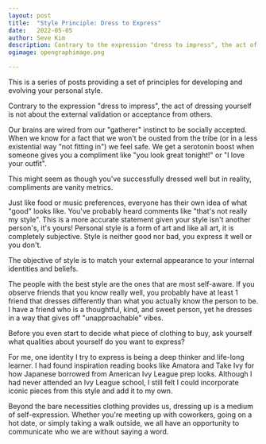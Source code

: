 ```yaml
---
layout: post
title:	"Style Principle: Dress to Express"
date:	2022-05-05
author:	Seve Kim
description: Contrary to the expression "dress to impress", the act of dressing yourself is not about the external validation or acceptance from others.
ogimage: opengraphimage.png

---
```


This is a series of posts providing a set of principles for developing and evolving your personal style.

Contrary to the expression "dress to impress", the act of dressing yourself is not about the external validation or acceptance from others.

Our brains are wired from our "gatherer" instinct to be socially accepted. When we know for a fact that we won't be ousted from the tribe (or in a less existential way "not fitting in") we feel safe. We get a serotonin boost when someone gives you a compliment like "you look great tonight!" or "I love your outfit".

This might seem as though you've successfully dressed well but in reality, compliments are vanity metrics.

Just like food or music preferences, everyone has their own idea of what "good" looks like. You've probably heard comments like "that's not really my style". This is a more accurate statement given your style isn't another person's, it's yours! Personal style is a form of art and like all art, it is completely subjective. Style is neither good nor bad, you express it well or you don't.

The objective of style is to match your external appearance to your internal identities and beliefs.

The people with the best style are the ones that are most self-aware. If you observe friends that you know really well, you probably have at least 1 friend that dresses differently than what you actually know the person to be. I have a friend who is a thoughtful, kind, and sweet person, yet he dresses in a way that gives off "unapproachable" vibes.

Before you even start to decide what piece of clothing to buy, ask yourself what qualities about yourself do you want to express?

For me, one identity I try to express is being a deep thinker and life-long learner. I had found inspiration reading books like Amatora and Take Ivy for how Japanese borrowed from American Ivy League prep looks. Although I had never attended an Ivy League school, I still felt I could incorporate iconic pieces from this style and add it to my own.

Beyond the bare necessities clothing provides us, dressing up is a medium of self-expression. Whether you're meeting up with coworkers, going on a hot date, or simply taking a walk outside, we all have an opportunity to communicate who we are without saying a word.
